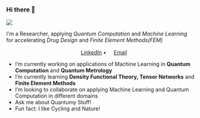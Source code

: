 ### Hi there 👋

![](https://komarev.com/ghpvc/?username=QaiAbdi&color=green)


I'm a Researcher, applying *Quantum Computation* and *Machine Learning* for accelerating *Drug Design* and *Finite Element Methods(FEM)*

<p align="center">
  <a href="https://www.linkedin.com/in/farhad-abdi/"><img src="https://img.icons8.com/color/96/000000/linkedin-circled.png" height="16"/>LinkedIn</a> •
  <a href="mailto:qai.abdi@gmail.com"><img src="https://img.icons8.com/color/96/000000/email.png" height="16"/>Email</a>
</p>

- I’m currently working on applications of Machine Learning in **Quantum Computation** and **Quantum Metrology**
- I’m currently learning **Density Functional Theory, Tensor Networks** and **Finite Element Methods**
- I’m looking to collaborate on applying Machine Learning and Quantum Computation in different domains
- Ask me about Quantumy Stuff!
- Fun fact: I like Cycling and Nature!
